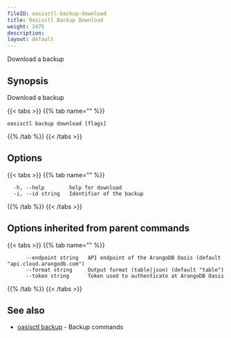 ```yaml
---
fileID: oasisctl-backup-download
title: Oasisctl Backup Download
weight: 2475
description: 
layout: default
---
```

Download a backup

## Synopsis

Download a backup

{{< tabs >}}
{{% tab name="" %}}
```
oasisctl backup download [flags]
```
{{% /tab %}}
{{< /tabs >}}

## Options

{{< tabs >}}
{{% tab name="" %}}
```
  -h, --help        help for download
  -i, --id string   Identifier of the backup
```
{{% /tab %}}
{{< /tabs >}}

## Options inherited from parent commands

{{< tabs >}}
{{% tab name="" %}}
```
      --endpoint string   API endpoint of the ArangoDB Oasis (default "api.cloud.arangodb.com")
      --format string     Output format (table|json) (default "table")
      --token string      Token used to authenticate at ArangoDB Oasis
```
{{% /tab %}}
{{< /tabs >}}

## See also

* [oasisctl backup]()	 - Backup commands

